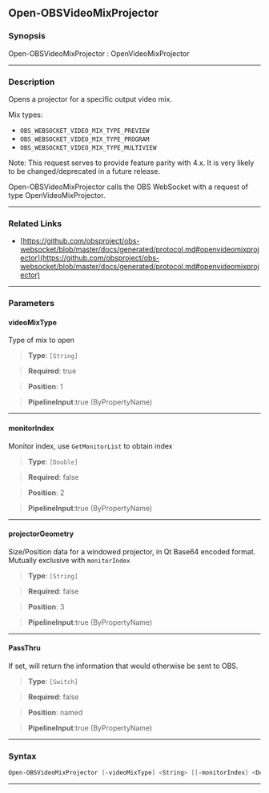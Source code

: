 Open-OBSVideoMixProjector
-------------------------
### Synopsis
Open-OBSVideoMixProjector : OpenVideoMixProjector

---
### Description

Opens a projector for a specific output video mix.

Mix types:

- `OBS_WEBSOCKET_VIDEO_MIX_TYPE_PREVIEW`
- `OBS_WEBSOCKET_VIDEO_MIX_TYPE_PROGRAM`
- `OBS_WEBSOCKET_VIDEO_MIX_TYPE_MULTIVIEW`

Note: This request serves to provide feature parity with 4.x. It is very likely to be changed/deprecated in a future release.


Open-OBSVideoMixProjector calls the OBS WebSocket with a request of type OpenVideoMixProjector.

---
### Related Links
* [https://github.com/obsproject/obs-websocket/blob/master/docs/generated/protocol.md#openvideomixprojector](https://github.com/obsproject/obs-websocket/blob/master/docs/generated/protocol.md#openvideomixprojector)



---
### Parameters
#### **videoMixType**

Type of mix to open



> **Type**: ```[String]```

> **Required**: true

> **Position**: 1

> **PipelineInput**:true (ByPropertyName)



---
#### **monitorIndex**

Monitor index, use `GetMonitorList` to obtain index



> **Type**: ```[Double]```

> **Required**: false

> **Position**: 2

> **PipelineInput**:true (ByPropertyName)



---
#### **projectorGeometry**

Size/Position data for a windowed projector, in Qt Base64 encoded format. Mutually exclusive with `monitorIndex`



> **Type**: ```[String]```

> **Required**: false

> **Position**: 3

> **PipelineInput**:true (ByPropertyName)



---
#### **PassThru**

If set, will return the information that would otherwise be sent to OBS.



> **Type**: ```[Switch]```

> **Required**: false

> **Position**: named

> **PipelineInput**:true (ByPropertyName)



---
### Syntax
```PowerShell
Open-OBSVideoMixProjector [-videoMixType] <String> [[-monitorIndex] <Double>] [[-projectorGeometry] <String>] [-PassThru] [<CommonParameters>]
```
---
